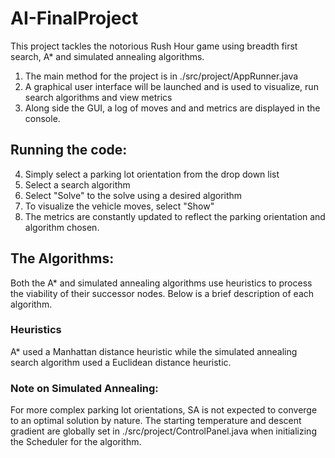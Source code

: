 # AI-FinalProject
This project tackles the notorious Rush Hour game using breadth first search, A* and simulated annealing algorithms.

1.	The main method for the project is in ./src/project/AppRunner.java
2.	A graphical user interface will be launched and is used to visualize, run search algorithms and view metrics
3.	Along side the GUI, a log of moves and and metrics are displayed in the console.

## Running the code:
4.	Simply select a parking lot orientation from the drop down list
5.	Select a search algorithm
6.	Select "Solve" to the solve using a desired algorithm
7.	To visualize the vehicle moves, select "Show"
8.	The metrics are constantly updated to reflect the parking orientation and algorithm chosen.

## The Algorithms:
Both the A* and simulated annealing algorithms use heuristics to process the viability of their successor nodes. Below is a brief description of each algorithm.

### Heuristics
A* used a Manhattan distance heuristic while the simulated annealing search algorithm used a Euclidean distance heuristic.

### Note on Simulated Annealing:
For more complex parking lot orientations, SA is not expected to converge to an optimal solution by nature. The starting temperature and descent gradient are globally set in ./src/project/ControlPanel.java when initializing the Scheduler for the algorithm. 